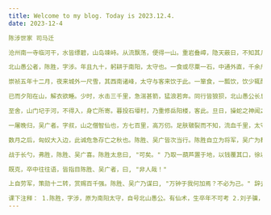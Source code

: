 ```yaml
---
title: Welcome to my blog. Today is 2023.12.4.
date: 2023-12-4

陈涉世家 司马迁

沧州南一寺临河干，水皆缥碧，山岛竦峙。从流飘荡，便得一山。重岩叠嶂，隐天蔽日，不知其几千里也。

北山愚公者，陈胜，字涉。年且九十，躬耕于南阳，太守也。一食或尽粟一石，中通外直，千余斤。而形貌昳丽，锦帽貂裘，烨然若神人。

崇祯五年十二月，夜来城外一尺雪，其西南诸峰，太守与客来饮于此。一箪食，一瓢饮，饮少辄醉。醉里挑灯看剑，袒胸露乳，不亦说乎。

已而夕阳在山，解衣欲睡。少时，水击三千里，急湍甚箭，猛浪若奔。同行皆狼狈，北山愚公长息曰, "呜呼！噫，神弗福也！嗟夫，吾谁与归?" 同游者： 南阳刘子骥。

至舍，山门圮于河，不得入，身亡所寄。暮投石壕村，乃重修岳阳楼，客此。旦日，操蛇之神闻之，告之于帝。帝感其诚，投以骨，由是感激， 遂许先帝以驱驰。

一屠晚归，吴广者。字叔，山之僧智仙也，方七百里，高万仞。足肤皲裂而不知，流血千里，太守即遣人随其往。在陋巷，屠暴起，复行数十步， 又数刀毙之。闻之于宋君，狐鸣呼曰, "陈胜！" 陈胜者，闻之，其人舍然大喜，欣然规往，结友而别。

数月之后，匈奴大入边，此诚危急存亡之秋也。陈胜、吴广皆次当行。陈胜自立为将军，吴广为都督，军细柳。

战于长勺，弗胜，陈胜、吴广喜。陈胜太息曰, "可矣。" 乃取一葫芦置于地，以钱覆其口，徐以杓酌油沥之，念鬼。俄而雪骤，腾蛇乘雾，若出其中。广起，化而为鸟，怒而飞，其翼如垂天之云。故克之。

既克，卒中往往语，皆指目陈胜、吴广者，曰, "非人哉！"

上自劳军，策勋十二转，赏赐百千强。陈胜、吴广乃谋曰, "万钟于我何加焉？不必为己。" 辞去，自三峡七百里中，溯游从之，在河之洲。率妻子邑人来此绝境，长歌怀采薇，不复出焉。故渔者歌曰, "彗星袭月，白虹贯日，故天将降大任于是人也。陈胜者，吴广者，复立楚国之社稷，此之谓大丈夫！"

课下注释： 1.陈胜，字涉，原为南阳太守，自号北山愚公。有仙术，生卒年不可考 2.刘子骥，陈胜在南阳担任太守时的朋友 3.帝，指西楚霸王项羽。后文“上”也指他 4.吴广，字叔，原是一名屠夫，信佛，法号智仙。相传为巨人，能化作巨鸟 5.宋君，宋国的君主，陈胜的好友。相传为狐妖
---
```


